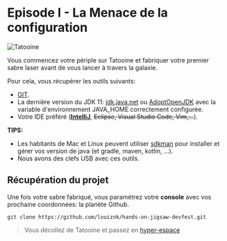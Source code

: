 # Episode I - La Menace de la configuration

![Tatooine](./images/destroyer.png)

Vous commencez votre périple sur Tatooine et fabriquer votre premier sabre laser avant de vous lancer à travers la galaxie.

Pour cela, vous récupérer les outils suivants:

* [GIT](https://git-scm.com/).
* La dernière version du JDK 11: [jdk.java.net](http://jdk.java.net/11/) ou [AdoptOpenJDK](https://adoptopenjdk.net/?variant=openjdk11&jvmVariant=hotspot) avec la variable d'environnement JAVA_HOME correctement configurée.
* Votre IDE préféré (**[IntelliJ](https://www.jetbrains.com/idea/download/)**, ~~Eclipse, Visual Studio Code, Vim,...~~).

**TIPS:**
 * Les habitants de Mac et Linux peuvent utiliser [sdkman](http://sdkman.io/) pour installer et gérer vos version de java (et gradle, maven, kotlin, ...).
 * Nous avons des clefs USB avec ces outils.

## Récupération du projet

Une fois votre sabre fabriqué, vous paramétrez votre **console** avec vos prochaine coordonnées: la planète Github.

```
git clone https://github.com/louiznk/hands-on-jigsaw-devfest.git
```

> Vous décollez de Tatooine et passez en [hyper-espace](./EPISODE_2.md)
